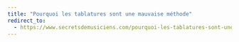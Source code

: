 ```yaml
---
title: "Pourquoi les tablatures sont une mauvaise méthode"
redirect_to:
  - https://www.secretsdemusiciens.com/pourquoi-les-tablatures-sont-une-mauvaise-methode/
---
```

